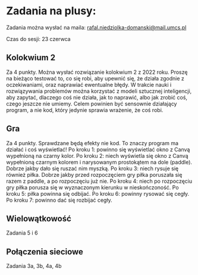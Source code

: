 # Zadania na plusy:
Zadania można wysłać na maila: rafal.niedziolka-domanski@mail.umcs.pl

Czas do sesji: 23 czerwca
## Kolokwium 2
 Za 4 punkty. Można wysłać rozwiązanie kolokwium 2 z 2022 roku. Proszę na bieżąco testować to, co się robi, aby upewnić się, że działa zgodnie z oczekiwaniami, oraz naprawiać ewentualne błędy. W trakcie nauki i rozwiązywania problemów można korzystać z modeli sztucznej inteligencji, aby zapytać, dlaczego coś nie działa, jak to naprawić, albo jak zrobić coś, czego jeszcze nie umiemy. Celem powinien być sensownie działający program, a nie kod, który jedynie sprawia wrażenie, że coś robi. 
## Gra
 Za 4 punkty. Sprawdzane będą efekty nie kod. To znaczy program ma działać i coś wyświetlać!
 Po kroku 1: powinno się wyświetlać okno z Canvą wypełnioną na czarny kolor.
 Po kroku 2: niech wyświetla się okno z Canvą wypełnioną czarnym kolorem i narysowanym prostokątem na dole (paddle). Dobrze jakby dało się ruszać nim myszką.
 Po kroku 3: niech rysuje się również piłka. Dobrze jakby przed rozpoczęciem gry piłka poruszała się razem z paddle, a po rozpoczęciu już nie.
 Po kroku 4: niech po rozpoczęciu gry piłka porusza się w wyznaczonym kierunku w nieskończoność.
 Po kroku 5: piłka powinna się odbijać.
 Po kroku 6: powinny rysować się cegły.
 Po kroku 7: powinno dać się rozbijać cegły.
## Wielowątkowość
 Zadania 5 i 6
## Połączenia sieciowe
 Zadania 3a, 3b, 4a, 4b
